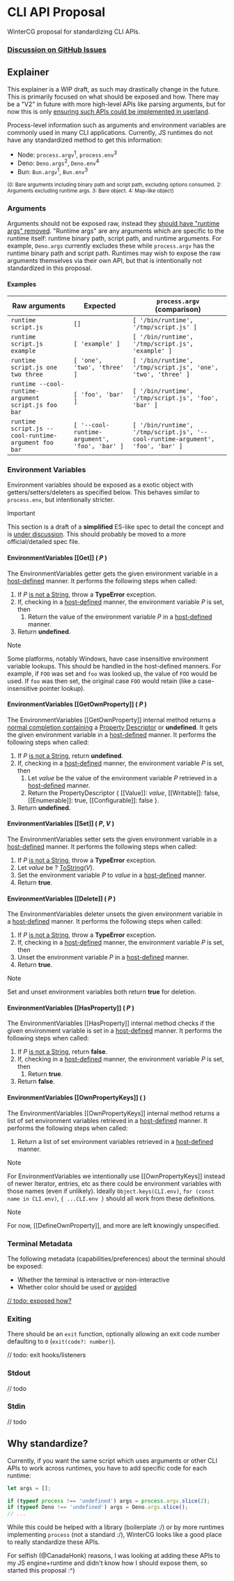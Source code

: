 # CLI API Proposal
WinterCG proposal for standardizing CLI APIs.

### [Discussion on GitHub Issues](https://github.com/CanadaHonk/proposal-cli-api/issues)

## Explainer

This explainer is a WIP draft, as such may drastically change in the future. This is primarily focused on what should be exposed and how. There may be a "V2" in future with more high-level APIs like parsing arguments, but for now this is only [ensuring such APIs could be implemented in userland](https://github.com/CanadaHonk/proposal-cli-api/issues/6).

Process-level information such as arguments and environment variables are commonly used in many CLI applications. Currently, JS runtimes do not have any standardized method to get this information:
- Node: `process.argv`<sup>1</sup>, `process.env`<sup>3</sup>
- Deno: `Deno.args`<sup>2</sup>, `Deno.env`<sup>4</sup>
- Bun: `Bun.argv`<sup>1</sup>, `Bun.env`<sup>3</sup>

<sup>(0: Bare arguments including binary path and script path, excluding options consumed. 2: Arguments excluding runtime args. 3: Bare object. 4: Map-like object)</sup>

### Arguments

Arguments should not be exposed raw, instead they [should have "runtime args" removed](https://github.com/CanadaHonk/proposal-cli-api/issues/3). "Runtime args" are any arguments which are specific to the runtime itself: runtime binary path, script path, and runtime arguments. For example, `Deno.args` currently excludes these while `process.argv` has the runtime binary path and script path. Runtimes may wish to expose the raw arguments themselves via their own API, but that is intentionally not standardized in this proposal.

#### Examples

| Raw arguments | Expected | `process.argv` (comparison) |
| ---- | -------- | -------------- |
| `runtime script.js` | `[]` | `[ '/bin/runtime', '/tmp/script.js' ]` |
| `runtime script.js example` | `[ 'example' ]` | `[ '/bin/runtime', '/tmp/script.js', 'example' ]` |
| `runtime script.js one two three` | `[ 'one', 'two', 'three' ]` | `[ '/bin/runtime', '/tmp/script.js', 'one', 'two', 'three' ]` |
| `runtime --cool-runtime-argument script.js foo bar` | `[ 'foo', 'bar' ]` | `[ '/bin/runtime', '/tmp/script.js', 'foo', 'bar' ]` |
| `runtime script.js --cool-runtime-argument foo bar` | `[ '--cool-runtime-argument', 'foo', 'bar' ]` | `[ '/bin/runtime', '/tmp/script.js', '--cool-runtime-argument', 'foo', 'bar' ]` |

### Environment Variables

Environment variables should be exposed as a exotic object with getters/setters/deleters as specified below. This behaves similar to `process.env`, but intentionally stricter.

> [!IMPORTANT]
> This section is a draft of a **simplified** ES-like spec to detail the concept and is [under discussion](https://github.com/CanadaHonk/proposal-cli-api/issues/3). This should probably be moved to a more official/detailed spec file.

#### EnvironmentVariables [[Get]] ( *P* )

The EnvironmentVariables getter gets the given environment variable in a [host-defined](https://tc39.es/ecma262/#host-defined) manner. It performs the following steps when called:

1. If *P* [is not a String](https://tc39.es/ecma262/#sec-ecmascript-language-types-string-type), throw a **TypeError** exception.
1. If, checking in a [host-defined](https://tc39.es/ecma262/#host-defined) manner, the environment variable *P* is set, then
    1. Return the value of the environment variable *P* in a [host-defined](https://tc39.es/ecma262/#host-defined) manner.
1. Return **undefined**.

> [!NOTE]
> Some platforms, notably Windows, have case insensitive environment variable lookups. This should be handled in the host-defined manners. For example, if `FOO` was set and `foo` was looked up, the value of `FOO` would be used. If `foo` was then set, the original case `FOO` would retain (like a case-insensitive pointer lookup).

#### EnvironmentVariables [[GetOwnProperty]] ( *P* )

The EnvironmentVariables [[GetOwnProperty]] internal method returns a [normal completion containing](https://tc39.es/ecma262/#sec-completion-record-specification-type) a [Property Descriptor](https://tc39.es/ecma262/#sec-property-descriptor-specification-type) or **undefined**. It gets the given environment variable in a [host-defined](https://tc39.es/ecma262/#host-defined) manner. It performs the following steps when called:

1. If *P* [is not a String](https://tc39.es/ecma262/#sec-ecmascript-language-types-string-type), return **undefined**.
1. If, checking in a [host-defined](https://tc39.es/ecma262/#host-defined) manner, the environment variable *P* is set, then
    1. Let *value* be the value of the environment variable *P* retrieved in a [host-defined](https://tc39.es/ecma262/#host-defined) manner.
    1. Return the PropertyDescriptor { [[Value]]: *value*, [[Writable]]: false, [[Enumerable]]: true, [[Configurable]]: false }.
1. Return **undefined**.

#### EnvironmentVariables [[Set]] ( *P*, *V* )

The EnvironmentVariables setter sets the given environment variable in a [host-defined](https://tc39.es/ecma262/#host-defined) manner. It performs the following steps when called:

1. If *P* [is not a String](https://tc39.es/ecma262/#sec-ecmascript-language-types-string-type), throw a **TypeError** exception.
1. Let *value* be ? [ToString](https://tc39.es/ecma262/#sec-tostring)(*V*).
1. Set the environment variable *P* to *value* in a [host-defined](https://tc39.es/ecma262/#host-defined) manner.
1. Return **true**.

#### EnvironmentVariables [[Delete]] ( *P* )

The EnvironmentVariables deleter unsets the given environment variable in a [host-defined](https://tc39.es/ecma262/#host-defined) manner. It performs the following steps when called:

1. If *P* [is not a String](https://tc39.es/ecma262/#sec-ecmascript-language-types-string-type), throw a **TypeError** exception.
1. If, checking in a [host-defined](https://tc39.es/ecma262/#host-defined) manner, the environment variable *P* is set, then
  1. Unset the environment variable *P* in a [host-defined](https://tc39.es/ecma262/#host-defined) manner.
1. Return **true**.

> [!NOTE]
> Set and unset environment variables both return **true** for deletion.

#### EnvironmentVariables [[HasProperty]] ( *P* )

The EnvironmentVariables [[HasProperty]] internal method checks if the given environment variable is set in a [host-defined](https://tc39.es/ecma262/#host-defined) manner. It performs the following steps when called:

1. If *P* [is not a String](https://tc39.es/ecma262/#sec-ecmascript-language-types-string-type), return **false**.
1. If, checking in a [host-defined](https://tc39.es/ecma262/#host-defined) manner, the environment variable *P* is set, then
    1. Return **true**.
1. Return **false**.

#### EnvironmentVariables [[OwnPropertyKeys]] ( )

The EnvironmentVariables [[OwnPropertyKeys]] internal method returns a list of set environment variables retrieved in a [host-defined](https://tc39.es/ecma262/#host-defined) manner. It performs the following steps when called:

1. Return a list of set environment variables retrieved in a [host-defined](https://tc39.es/ecma262/#host-defined) manner.

> [!NOTE]
> For EnvironmentVariables we intentionally use [[OwnPropertyKeys]] instead of newer Iterator, entries, etc as there could be environment variables with those names (even if unlikely). Ideally `Object.keys(CLI.env)`, `for (const name in CLI.env)`, `{ ...CLI.env }` should all work from these definitions.

> [!NOTE]
> For now, [[DefineOwnProperty]], and more are left knowingly unspecified.


### Terminal Metadata

The following metadata (capabilities/preferences) about the terminal should be exposed:
- Whether the terminal is interactive or non-interactive
- Whether color should be used or [avoided](https://no-color.org/)

[// todo: exposed how?](https://github.com/CanadaHonk/proposal-cli-api/issues/9)

### Exiting

There should be an `exit` function, optionally allowing an exit code number defaulting to `0` (`exit(code?: number)`).

// todo: exit hooks/listeners

### Stdout

// todo

### Stdin

// todo

## Why standardize?

Currently, if you want the same script which uses arguments or other CLI APIs to work across runtimes, you have to add specific code for each runtime:

```js
let args = [];

if (typeof process !== 'undefined') args = process.argv.slice(2);
if (typeof Deno !== 'undefined') args = Deno.args.slice();
// ...
```

While this could be helped with a library (boilerplate :/) or by more runtimes implementing `process` (not a standard :/), WinterCG looks like a good place to really standardize these APIs.

For selfish (@CanadaHonk) reasons, I was looking at adding these APIs to my JS engine+runtime and didn't know how I should expose them, so started this proposal :^)
